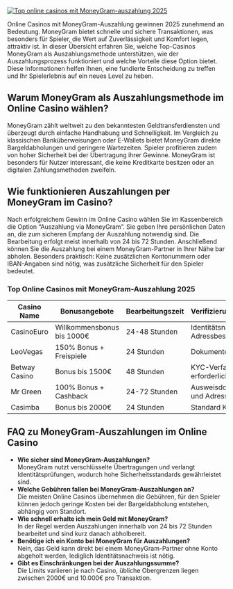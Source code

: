 [![Top online casinos mit MoneyGram-auszahlung 2025](https://123-caf.pages.dev/gitsignup.png)](https://vrmoo.ru/Bt82HjjY)

<p>Online Casinos mit MoneyGram-Auszahlung gewinnen 2025 zunehmend an Bedeutung. MoneyGram bietet schnelle und sichere Transaktionen, was besonders für Spieler, die Wert auf Zuverlässigkeit und Komfort legen, attraktiv ist. In dieser Übersicht erfahren Sie, welche Top-Casinos MoneyGram als Auszahlungsmethode unterstützen, wie der Auszahlungsprozess funktioniert und welche Vorteile diese Option bietet. Diese Informationen helfen Ihnen, eine fundierte Entscheidung zu treffen und Ihr Spielerlebnis auf ein neues Level zu heben.</p>  <h2>Warum MoneyGram als Auszahlungsmethode im Online Casino wählen?</h2> <p>MoneyGram zählt weltweit zu den bekanntesten Geldtransferdiensten und überzeugt durch einfache Handhabung und Schnelligkeit. Im Vergleich zu klassischen Banküberweisungen oder E-Wallets bietet MoneyGram direkte Bargeldabholungen und geringere Wartezeiten. Spieler profitieren zudem von hoher Sicherheit bei der Übertragung ihrer Gewinne. MoneyGram ist besonders für Nutzer interessant, die keine Kreditkarte besitzen oder an digitalen Zahlungsmethoden zweifeln.</p>  <h2>Wie funktionieren Auszahlungen per MoneyGram im Casino?</h2> <p>Nach erfolgreichem Gewinn im Online Casino wählen Sie im Kassenbereich die Option “Auszahlung via MoneyGram”. Sie geben Ihre persönlichen Daten an, die zum sicheren Empfang der Auszahlung notwendig sind. Die Bearbeitung erfolgt meist innerhalb von 24 bis 72 Stunden. Anschließend können Sie die Auszahlung bei einem MoneyGram-Partner in Ihrer Nähe bar abholen. Besonders praktisch: Keine zusätzlichen Kontonummern oder IBAN-Angaben sind nötig, was zusätzliche Sicherheit für den Spieler bedeutet.</p>  <h3>Top Online Casinos mit MoneyGram-Auszahlung 2025</h3> <table>   <thead>     <tr>       <th>Casino Name</th>       <th>Bonusangebote</th>       <th>Bearbeitungszeit</th>       <th>Verifizierungsprozess</th>     </tr>   </thead>   <tbody>     <tr>       <td>CasinoEuro</td>       <td>Willkommensbonus bis 1000€</td>       <td>24-48 Stunden</td>       <td>Identitätsnachweis, Adressbestätigung</td>     </tr>     <tr>       <td>LeoVegas</td>       <td>150% Bonus + Freispiele</td>       <td>24 Stunden</td>       <td>Dokumente via Upload</td>     </tr>     <tr>       <td>Betway Casino</td>       <td>Bonus bis 1500€</td>       <td>48 Stunden</td>       <td>KYC-Verfahren erforderlich</td>     </tr>     <tr>       <td>Mr Green</td>       <td>100% Bonus + Cashback</td>       <td>24-72 Stunden</td>       <td>Ausweisdokumente und Adressnachweis</td>     </tr>     <tr>       <td>Casimba</td>       <td>Bonus bis 2000€</td>       <td>24 Stunden</td>       <td>Standard KYC</td>     </tr>   </tbody> </table>  <h2>FAQ zu MoneyGram-Auszahlungen im Online Casino</h2> <ul>   <li><strong>Wie sicher sind MoneyGram-Auszahlungen?</strong><br>MoneyGram nutzt verschlüsselte Übertragungen und verlangt Identitätsprüfungen, wodurch hohe Sicherheitsstandards gewährleistet sind.</li>   <li><strong>Welche Gebühren fallen bei MoneyGram-Auszahlungen an?</strong><br>Die meisten Online Casinos übernehmen die Gebühren, für den Spieler können jedoch geringe Kosten bei der Bargeldabholung entstehen, abhängig vom Standort.</li>   <li><strong>Wie schnell erhalte ich mein Geld mit MoneyGram?</strong><br>In der Regel werden Auszahlungen innerhalb von 24 bis 72 Stunden bearbeitet und sind kurz danach abholbereit.</li>   <li><strong>Benötige ich ein Konto bei MoneyGram für Auszahlungen?</strong><br>Nein, das Geld kann direkt bei einem MoneyGram-Partner ohne Konto abgeholt werden, lediglich Identitätsnachweis ist nötig.</li>   <li><strong>Gibt es Einschränkungen bei der Auszahlungssumme?</strong><br>Die Limits variieren je nach Casino, übliche Obergrenzen liegen zwischen 2000€ und 10.000€ pro Transaktion.</li> </ul>